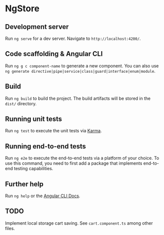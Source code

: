 # NgStore

## Development server

Run `ng serve` for a dev server. Navigate to `http://localhost:4200/`.

## Code scaffolding & Angular CLI

Run `ng g c component-name` to generate a new component. You can also use `ng generate directive|pipe|service|class|guard|interface|enum|module`.

## Build

Run `ng build` to build the project. The build artifacts will be stored in the `dist/` directory.

## Running unit tests

Run `ng test` to execute the unit tests via [Karma](https://karma-runner.github.io).

## Running end-to-end tests

Run `ng e2e` to execute the end-to-end tests via a platform of your choice. To use this command, you need to first add a package that implements end-to-end testing capabilities.

## Further help

Run `ng help` or the [Angular CLI Docs](https://angular.io/cli).

## TODO

Implement local storage cart saving. See `cart.component.ts` among other files.
